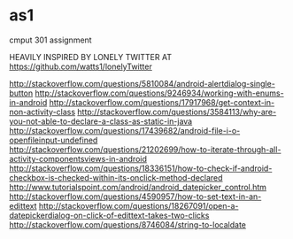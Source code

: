 # as1
cmput 301 assignment

HEAVILY INSPIRED BY LONELY TWITTER AT https://github.com/watts1/lonelyTwitter

http://stackoverflow.com/questions/5810084/android-alertdialog-single-button
http://stackoverflow.com/questions/9246934/working-with-enums-in-android
http://stackoverflow.com/questions/17917968/get-context-in-non-activity-class
http://stackoverflow.com/questions/3584113/why-are-you-not-able-to-declare-a-class-as-static-in-java
http://stackoverflow.com/questions/17439682/android-file-i-o-openfileinput-undefined
http://stackoverflow.com/questions/21202699/how-to-iterate-through-all-activity-componentsviews-in-android
http://stackoverflow.com/questions/18336151/how-to-check-if-android-checkbox-is-checked-within-its-onclick-method-declared
http://www.tutorialspoint.com/android/android_datepicker_control.htm
http://stackoverflow.com/questions/4590957/how-to-set-text-in-an-edittext
http://stackoverflow.com/questions/18267091/open-a-datepickerdialog-on-click-of-edittext-takes-two-clicks
http://stackoverflow.com/questions/8746084/string-to-localdate
